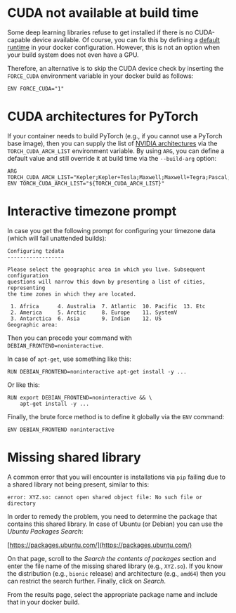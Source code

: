 # CUDA not available at build time

Some deep learning libraries refuse to get installed if there is no CUDA-capable
device available. Of course, you can fix this by defining a [default runtime](tips_and_tricks.md#default-runtime)
in your docker configuration. However, this is not an option when your build 
system does not even have a GPU.

Therefore, an alternative is to skip the CUDA device check by inserting the
`FORCE_CUDA` environment variable in your docker build as follows: 

```
ENV FORCE_CUDA="1"
```

# CUDA architectures for PyTorch

If your container needs to build PyTorch (e.g., if you cannot use a PyTorch base image),
then you can supply the list of [NVIDIA architectures](https://docs.nvidia.com/deploy/cuda-compatibility/index.html#support-hardware__table-hardware-support)
via the `TORCH_CUDA_ARCH_LIST` environment variable. By using `ARG`, you can define a 
default value and still override it at build time via the `--build-arg` option:

```
ARG TORCH_CUDA_ARCH_LIST="Kepler;Kepler+Tesla;Maxwell;Maxwell+Tegra;Pascal;Volta;Turing"
ENV TORCH_CUDA_ARCH_LIST="${TORCH_CUDA_ARCH_LIST}"
```


# Interactive timezone prompt

In case you get the following prompt for configuring your timezone data (which will
fail unattended builds):

```
Configuring tzdata
------------------

Please select the geographic area in which you live. Subsequent configuration
questions will narrow this down by presenting a list of cities, representing
the time zones in which they are located.

 1. Africa      4. Australia  7. Atlantic  10. Pacific  13. Etc
 2. America     5. Arctic     8. Europe    11. SystemV
 3. Antarctica  6. Asia       9. Indian    12. US
Geographic area:
```

Then you can precede your command with `DEBIAN_FRONTEND=noninteractive`.

In case of `apt-get`, use something like this:

```commandline
RUN DEBIAN_FRONTEND=noninteractive apt-get install -y ...
```

Or like this:

```commandline
RUN export DEBIAN_FRONTEND=noninteractive && \
    apt-get install -y ...
```

Finally, the brute force method is to define it globally via the `ENV` command:

```commandline
ENV DEBIAN_FRONTEND noninteractive
```

# Missing shared library

A common error that you will encounter is installations via `pip` failing due to a shared
library not being present, similar to this:

```
error: XYZ.so: cannot open shared object file: No such file or directory
```

In order to remedy the problem, you need to determine the package that contains this
shared library. In case of Ubuntu (or Debian) you can use the *Ubuntu Packages Search*:

[https://packages.ubuntu.com/](https://packages.ubuntu.com/)

On that page, scroll to the *Search the contents of packages* section and enter
the file name of the missing shared library (e.g., `XYZ.so`). If you know the
distribution (e.g., `bionic` release) and architecture (e.g., `amd64`) then
you can restrict the search further. Finally, click on *Search*. 

From the results page, select the appropriate package name and include that in your 
docker build.
